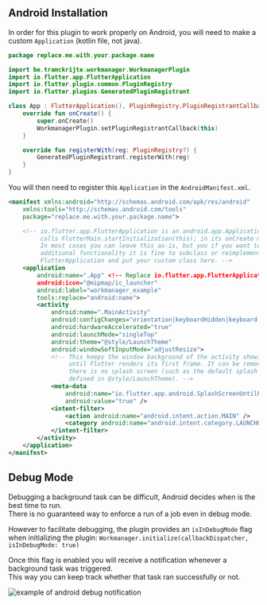 ## Android Installation

In order for this plugin to work properly on Android, you will need to make a custom `Application` (kotlin file, not java).  

```kotlin
package replace.me.with.your.package.name

import be.tramckrijte.workmanager.WorkmanagerPlugin
import io.flutter.app.FlutterApplication
import io.flutter.plugin.common.PluginRegistry
import io.flutter.plugins.GeneratedPluginRegistrant

class App : FlutterApplication(), PluginRegistry.PluginRegistrantCallback {
    override fun onCreate() {
        super.onCreate()
        WorkmanagerPlugin.setPluginRegistrantCallback(this)
    }

    override fun registerWith(reg: PluginRegistry?) {
        GeneratedPluginRegistrant.registerWith(reg)
    }
}
```

You will then need to register this `Application` in the `AndroidManifest.xml`.

```xml
<manifest xmlns:android="http://schemas.android.com/apk/res/android"
    xmlns:tools="http://schemas.android.com/tools"
    package="replace.me.with.your.package.name">

    <!-- io.flutter.app.FlutterApplication is an android.app.Application that
         calls FlutterMain.startInitialization(this); in its onCreate method.
         In most cases you can leave this as-is, but you if you want to provide
         additional functionality it is fine to subclass or reimplement
         FlutterApplication and put your custom class here. -->
    <application
        android:name=".App" <!-- Replace io.flutter.app.FlutterApplication with .App -->
        android:icon="@mipmap/ic_launcher"
        android:label="workmanager_example"
        tools:replace="android:name">
        <activity
            android:name=".MainActivity"
            android:configChanges="orientation|keyboardHidden|keyboard|screenSize|locale|layoutDirection|fontScale|screenLayout|density|uiMode"
            android:hardwareAccelerated="true"
            android:launchMode="singleTop"
            android:theme="@style/LaunchTheme"
            android:windowSoftInputMode="adjustResize">
            <!-- This keeps the window background of the activity showing
                 until Flutter renders its first frame. It can be removed if
                 there is no splash screen (such as the default splash screen
                 defined in @style/LaunchTheme). -->
            <meta-data
                android:name="io.flutter.app.android.SplashScreenUntilFirstFrame"
                android:value="true" />
            <intent-filter>
                <action android:name="android.intent.action.MAIN" />
                <category android:name="android.intent.category.LAUNCHER" />
            </intent-filter>
        </activity>
    </application>
</manifest>
```

## Debug Mode

Debugging a background task can be difficult, Android decides when is the best time to run.  
There is no guaranteed way to enforce a run of a job even in debug mode.  

However to facilitate debugging, the plugin provides an `isInDebugMode` flag when initializing the plugin: `Workmanager.initialize(callbackDispatcher, isInDebugMode: true)`  

Once this flag is enabled you will receive a notification whenever a background task was triggered.  
This way you can keep track whether that task ran successfully or not.  

![example of android debug notification](.art/android_debug_notification.gif)
  
